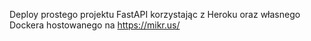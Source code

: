 Deploy prostego projektu FastAPI korzystając z Heroku oraz własnego Dockera hostowanego na https://mikr.us/
